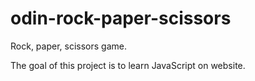 # odin-rock-paper-scissors

Rock, paper, scissors game.

The goal of this project is to learn JavaScript on website.
